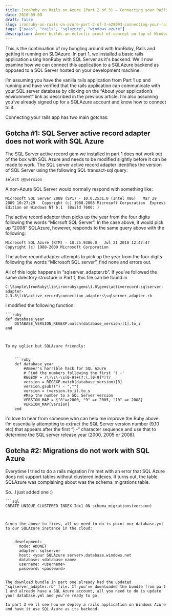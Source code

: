 ```yaml
---
title: IronRuby on Rails on Azure (Part 2 of 3) – Connecting your Rails app to SQLAzure
date: 2010-09-08
draft: false
slug: ironruby-on-rails-on-azure-part-2-of-3-e28093-connecting-your-rails-app-to-sqlazure
tags: ["paas", "rails", "sqlazure", "windows azure"]
description: Ameer builds an eclectic proof of concept on top of Windows Azure (part 2 of 3)...
---
```


This is the continuation of my bungling around with IronRuby, Rails and getting it running on SLQAzure. In part 1, we installed a basic rails application using IronRuby with SQL Server as it's backend. We'll now examine how we can connect this application to a SQLAzure backend as opposed to a SQL Server hosted on your development machine.

I’m assuming you have the vanilla rails application from Part 1 up and running and have verified that the rails application can communicate with your SQL server database by clicking on the “About your application’s environment” link as described in the previous article. I’m also assuming you’ve already signed up for a SQLAzure account and know how to connect to it.

Connecting your rails app has two main gotchas:

## Gotcha #1: SQL Server active record adapter does not work with SQL Azure

The SQL Server active record gem we installed in part 1 does not work out of the box with SQL Azure and needs to be modified slightly before it can be made to work. The SQL server active record adapter identifies the version of SQL Server using the following SQL transact-sql query:


    select @@version


A non-Azure SQL Server would normally respond with something like:


    Microsoft SQL Server 2008 (SP1) - 10.0.2531.0 (Intel X86)   Mar 29 2009 10:27:29   Copyright (c) 1988-2008 Microsoft Corporation  Express Edition on Windows NT 6.1  (Build 7600: )


The active record adapter then picks up the year from the four digits following the words “Micrsoft SQL Server”. In the case above, it would pick up “2008” SQLAzure, however, responds to the same query above with the following:


    Microsoft SQL Azure (RTM) - 10.25.9386.0   Jul 21 2010 12:47:47   Copyright (c) 1988-2009 Microsoft Corporation


The active record adapter attempts to pick up the year from the four digits following the words “Microsoft SQL server”, find none and errors out.

All of this logic happens in “sqlserver_adapter.rb”. If you’ve followed the same directory structure in Part 1, this file can be found in


    C:\Sample\IronRuby\lib\ironruby\gems\1.8\gems\activerecord-sqlserver-adapter-2.3.8\lib\active_record\connection_adapters\sqlserver_adapter.rb


I modified the following function:


    ```ruby
    def database_year
        DATABASE_VERSION_REGEXP.match(database_version)[1].to_i
    end
```


To my uglier but SQLAzure friendly:


    ```ruby
    def database_year
        #Ameer's horrible hack for SQL Azure  
        # Find the numbers following the first ') -'
        REGEXP = /\)\s\-\s[0-9]+(?:\.[0-9]*)?/
        version = REGEXP.match(database_version)[0]
        version.gsub!(") - ","")
        version = (version.to_i).to_s  
        #Map the number to a SQL Server version
        VERSION_MAP = {"8"=>2000, "9" => 2005, "10" => 2008}
        VERSION_MAP[version]  
    end
```


I'd love to hear from someone who can help me improve the Ruby above. I’m essentially attempting to extract the SQL Server version number (9,10 etc) that appears after the first “) -“ character sequence and use that to determine the SQL server release year (2000, 2005 or 2008).


## Gotcha #2: Migrations do not work with SQL Azure

Everytime I tried to do a rails migration I’m met with an error that SQL Azure does not support tables without clustered indexes. It turns out, the table SQLAzure was complaining about was the schema_migrations table.

So...I just added one :)


    ```sql
    CREATE UNIQUE CLUSTERED INDEX Idx1 ON schema_migrations(version)
```


Given the above to fixes, all we need to do is point our database.yml to our SQLAzure instance in the cloud:


    development:
      mode: ADONET
      adapter: sqlserver
      host: <your SQLAzure server>.database.windows.net
      database: <database name>
      username: <username>
      password: <password>


The download bundle in part one already had the updated “sqlserver_adapter.rb” file. If you’ve downloaded the bundle from part 1 and already have a SQL Azure account, all you need to do is update your database.yml and you’re ready to go.

In part 3 we'll see how we deploy a rails application on Windows Azure and have it use SQL Azure as its backend.
